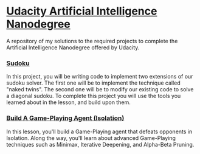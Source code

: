 # [Udacity Artificial Intelligence Nanodegree](https://www.udacity.com/course/artificial-intelligence-nanodegree--nd889)
A repository of my solutions to the required projects to complete the Artificial Intelligence Nanodegree offered by Udacity.

### [Sudoku](/sudoku)

In this project, you will be writing code to implement two extensions of our sudoku solver. The first one will be to implement the technique called "naked twins". The second one will be to modify our existing code to solve a diagonal sudoku. To complete this project you will use the tools you learned about in the lesson, and build upon them.

### [Build A Game-Playing Agent (Isolation)](/isolation)

In this lesson, you'll build a Game-Playing agent that defeats opponents in Isolation. Along the way, you'll learn about advanced Game-Playing techniques such as Minimax, Iterative Deepening, and Alpha-Beta Pruning.
